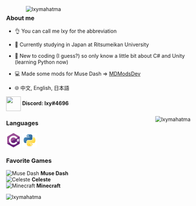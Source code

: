 <img align="right" src="https://github-readme-stats.vercel.app/api?username=lxymahatma&show_icons=true&count_private=true&&theme=radical&locale=en" alt="lxymahatma" width="450"/>

### About me

- 👌 You can call me lxy for the abbreviation

- 🏫 Currently studying in Japan at Ritsumeikan University

- 🤔 New to coding (I guess?) so only know a little bit about C# and Unity (learning Python now)

- 💻 Made some mods for Muse Dash => [MDModsDev](https://github.com/MDModsDev)

- 🌐 中文, English, 日本語

<img align="center" src="https://raw.githubusercontent.com/rahuldkjain/github-profile-readme-generator/master/src/images/icons/Social/discord.svg" height="40" width="40"  alt=""/> **Discord: lxy#4696**

<img align="right" src="https://github-readme-stats.vercel.app/api/top-langs?username=lxymahatma&show_icons=true&locale=en&layout=compact" alt="lxymahatma" />

### Languages

<p align="left"> 
<img src="https://raw.githubusercontent.com/devicons/devicon/master/icons/csharp/csharp-original.svg" alt="csharp" width="40" height="40"/>
<img src="https://raw.githubusercontent.com/devicons/devicon/master/icons/python/python-original.svg" alt="python" width="40" height="40"/>
</p>

### Favorite Games

<img src="https://i.328888.xyz/2023/05/15/ViZfId.png" alt="Muse Dash" width="40" height="40"/> **Muse Dash** <br>
<img src="https://i.328888.xyz/2023/05/15/ViZnPa.png" alt="Celeste" width="40" height="40" /> **Celeste** <br>
<img src="https://i.328888.xyz/2023/05/15/ViZZvN.png" alt="Minecraft" width="40" height="40" /> **Minecraft** <br>

<img src="https://komarev.com/ghpvc/?username=lxymahatma&label=Profile%20views&color=0e75b6&style=flat" alt="lxymahatma" />

